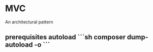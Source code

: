 # MVC
An architectural pattern

<h2> prerequisites
autoload
    ```sh
    composer dump-autoload -o
    ```
